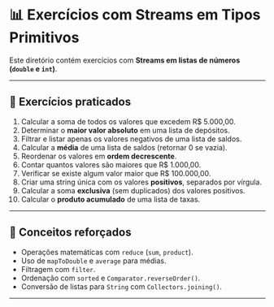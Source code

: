 # 📊 Exercícios com Streams em Tipos Primitivos

Este diretório contém exercícios com **Streams em listas de números (`double` e `int`)**.  

---

## 📌 Exercícios praticados

1. Calcular a soma de todos os valores que excedem R$ 5.000,00.  
2. Determinar o **maior valor absoluto** em uma lista de depósitos.  
3. Filtrar e listar apenas os valores negativos de uma lista de saldos.  
4. Calcular a **média** de uma lista de saldos (retornar 0 se vazia).  
5. Reordenar os valores em **ordem decrescente**.  
6. Contar quantos valores são maiores que R$ 1.000,00.  
7. Verificar se existe algum valor maior que R$ 100.000,00.  
8. Criar uma string única com os valores **positivos**, separados por vírgula.  
9. Calcular a soma **exclusiva** (sem duplicados) dos valores positivos.  
10. Calcular o **produto acumulado** de uma lista de taxas.  

---

## 🎯 Conceitos reforçados

- Operações matemáticas com `reduce` (`sum`, `product`).  
- Uso de `mapToDouble` e `average` para médias.  
- Filtragem com `filter`.  
- Ordenação com `sorted` e `Comparator.reverseOrder()`.  
- Conversão de listas para `String` com `Collectors.joining()`.  

---
